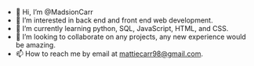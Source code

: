 - 👋 Hi, I’m @MadsionCarr
- 👀 I’m interested in back end and front end web development.
- 🌱 I’m currently learning python, SQL, JavaScript, HTML, and CSS.
- 💞️ I’m looking to collaborate on any projects, any new experience would be amazing. 
- 📫 How to reach me by email at mattiecarr98@gmail.com.

<!---
MadsionCarr/MadsionCarr is a ✨ special ✨ repository because its `README.md` (this file) appears on your GitHub profile.
You can click the Preview link to take a look at your changes.
--->
